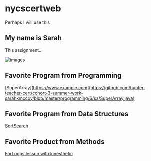 # nycscertweb
Perhaps I will use this
## My name is Sarah
This assignment...


![images](https://user-images.githubusercontent.com/96992739/180505492-78828479-edde-4002-99ae-91987b76c260.jpeg)

## Favorite Program from Programming
[SuperArray](https://www.example.com](https://github.com/hunter-teacher-cert/cohort-3-summer-work-sarahkmccoy/blob/master/programming/6/sa/SuperArray.java)

## Favorite Program from Data Structures
[SortSearch](https://github.com/hunter-teacher-cert/cohort-3-summer-work-sarahkmccoy/blob/master/ds/Sorting/SortSearch.java)

## Favorite Product from Methods
[ForLoops lesson with kinesthetic](https://github.com/hunter-teacher-cert/cohort-3-summer-work-sarahkmccoy/blob/master/methods/01_Lesson.pdf)
